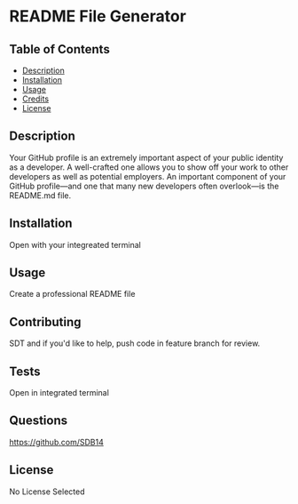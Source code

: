# README File Generator

## Table of Contents

* [Description](#description)
* [Installation](#installation)
* [Usage](#usage)
* [Credits](#credits)
* [License](#license)

## Description
Your GitHub profile is an extremely important aspect of your public identity as a developer. A well-crafted one allows you to show off your work to other developers as well as potential employers. An important component of your GitHub profile—and one that many new developers often overlook—is the README.md file.
## Installation
Open with your integreated terminal
## Usage
Create a professional README file
## Contributing
SDT and if you'd like to help, push code in feature branch for review.
## Tests
Open in integrated terminal
## Questions
https://github.com/SDB14
## License
No License Selected
